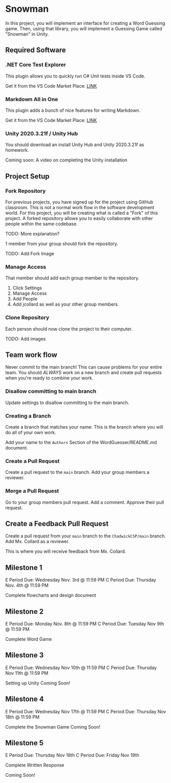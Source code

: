 # Snowman

In this project, you will implement an interface for creating a Word Guessing
game. Then, using that library, you will implement a Guessing Game called
"Snowman" in Unity.

## Required Software

### .NET Core Test Explorer

This plugin allows you to quickly run C# Unit tests inside VS Code.

Get it from the VS Code Market Place:
[LINK](https://marketplace.visualstudio.com/items?itemName=formulahendry.dotnet-test-explorer)

### Markdown All in One

This plugin adds a bunch of nice features for writing Markdown.

Get it from the VS Code Market Place:
[LINK](https://marketplace.visualstudio.com/items?itemName=yzhang.markdown-all-in-one)

### Unity 2020.3.21f / Unity Hub

You should download an install Unity Hub and Unity 2020.3.21f as homework.

Coming soon: A video on completing the Unity installation

## Project Setup

### Fork Repository

For previous projects, you have signed up for the project using GitHub
classroom. This is not a normal work flow in the software development world. For
this project, you will be creating what is called a "Fork" of this project. A
forked repository allows you to easily collaborate with other people within the
same codebase.

TODO: More explanation?

1 member from your group should fork the repository.

TODO: Add Fork Image

### Manage Access

That member should add each group member to the repository.

1. Click Settings
2. Manage Access
3. Add People
4. Add jcollard as well as your other group members.

### Clone Repository

Each person should now clone the project to their computer.

TODO: Add images

## Team work flow

Never commit to the main branch! This can cause problems for your entire team.
You should *ALWAYS* work on a new branch and create pull requests when you're
ready to combine your work.

### Disallow committing to main branch

Update settings to disallow committing to the main branch.

### Creating a Branch

Create a branch that matches your name. This is the branch where you will do all
of your own work.

Add your name to the `Authors` Section of the WordGuesser/README.md document.

### Create a Pull Request

Create a pull request to the `main` branch. Add your group members a reviewer.

### Merge a Pull Request

Go to your group members pull request. Add a comment. Approve their pull
request.

## Create a Feedback Pull Request

Create a pull request from your `main` branch to the `ChadwickCSP/main` branch.
Add Mx. Collard as a reviewer.

This is where you will receive feedback from Mx. Collard.

## Milestone 1

E Period Due: Wednesday Nov. 3rd @ 11:59 PM C Period Due: Thursday Nov. 4th @
11:59 PM

Complete flowcharts and design document

## Milestone 2

E Period Due: Monday Nov. 8th @ 11:59 PM C Period Due: Tuesday Nov 9th @ 11:59
PM

Complete Word Game

## Milestone 3

E Period Due: Wednesday Nov 10th @ 11:59 PM C Period Due: Thursday Nov 11th @
11:59 PM

Setting up Unity Coming Soon!

## Milestone 4

E Period Due: Wednesday Nov 17th @ 11:59 PM C Period Due: Thursday Nov 18th @
11:59 PM

Complete the Snowman Game Coming Soon!

## Milestone 5

E Period Due: Thursday Nov 18th C Period Due: Friday Nov 19th

Complete Written Response

Coming Soon!